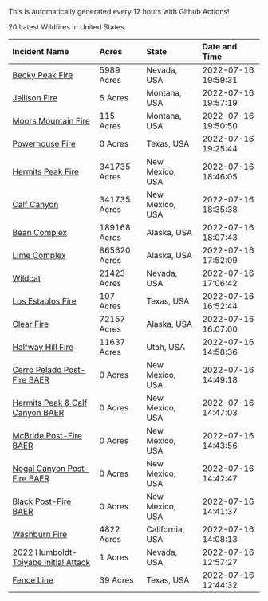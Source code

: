 This is automatically generated every 12 hours with Github Actions!

20 Latest Wildfires in United States

 | Incident Name | Acres | State | Date and Time |
|:---|:---|:---|:---|
| [Becky Peak Fire](https://inciweb.nwcg.gov/incident/8210/) | 5989 Acres | Nevada, USA | 2022-07-16 19:59:31 |
| [Jellison Fire](https://inciweb.nwcg.gov/incident/8227/) | 5 Acres | Montana, USA | 2022-07-16 19:57:19 |
| [Moors Mountain Fire](https://inciweb.nwcg.gov/incident/8238/) | 115 Acres | Montana, USA | 2022-07-16 19:50:50 |
| [Powerhouse Fire](https://inciweb.nwcg.gov/incident/8239/) | 0 Acres | Texas, USA | 2022-07-16 19:25:44 |
| [Hermits Peak Fire](https://inciweb.nwcg.gov/incident/8049/) | 341735 Acres | New Mexico, USA | 2022-07-16 18:46:05 |
| [Calf Canyon](https://inciweb.nwcg.gov/incident/8069/) | 341735 Acres | New Mexico, USA | 2022-07-16 18:35:38 |
| [Bean Complex](https://inciweb.nwcg.gov/incident/8183/) | 189168 Acres | Alaska, USA | 2022-07-16 18:07:43 |
| [Lime Complex](https://inciweb.nwcg.gov/incident/8173/) | 865620 Acres | Alaska, USA | 2022-07-16 17:52:09 |
| [Wildcat](https://inciweb.nwcg.gov/incident/8234/) | 21423 Acres | Nevada, USA | 2022-07-16 17:06:42 |
| [Los Establos Fire](https://inciweb.nwcg.gov/incident/8236/) | 107 Acres | Texas, USA | 2022-07-16 16:52:44 |
| [Clear Fire](https://inciweb.nwcg.gov/incident/8178/) | 72157 Acres | Alaska, USA | 2022-07-16 16:07:00 |
| [Halfway Hill Fire](https://inciweb.nwcg.gov/incident/8215/) | 11637 Acres | Utah, USA | 2022-07-16 14:58:36 |
| [Cerro Pelado Post-Fire BAER](https://inciweb.nwcg.gov/incident/8118/) | 0 Acres | New Mexico, USA | 2022-07-16 14:49:18 |
| [Hermits Peak & Calf Canyon BAER](https://inciweb.nwcg.gov/incident/8104/) | 0 Acres | New Mexico, USA | 2022-07-16 14:47:03 |
| [McBride Post-Fire BAER](https://inciweb.nwcg.gov/incident/8080/) | 0 Acres | New Mexico, USA | 2022-07-16 14:43:56 |
| [Nogal Canyon Post-Fire BAER](https://inciweb.nwcg.gov/incident/8072/) | 0 Acres | New Mexico, USA | 2022-07-16 14:42:47 |
| [Black Post-Fire BAER](https://inciweb.nwcg.gov/incident/8144/) | 0 Acres | New Mexico, USA | 2022-07-16 14:41:37 |
| [Washburn Fire](https://inciweb.nwcg.gov/incident/8209/) | 4822 Acres | California, USA | 2022-07-16 14:08:13 |
| [2022 Humboldt-Toiyabe Initial Attack](https://inciweb.nwcg.gov/incident/8170/) | 1 Acres | Nevada, USA | 2022-07-16 12:57:27 |
| [Fence Line](https://inciweb.nwcg.gov/incident/8237/) | 39 Acres | Texas, USA | 2022-07-16 12:44:32 |

